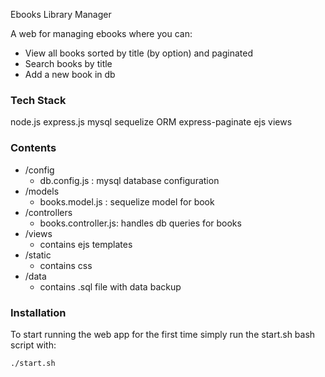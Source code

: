 Ebooks Library Manager

A web for managing ebooks where you can:
- View all books sorted by title (by option) and paginated
- Search books by title
- Add a new book in db
###  Tech Stack


node.js
express.js
mysql
sequelize ORM
express-paginate
ejs views

### Contents

 - /config
     - db.config.js : mysql database configuration
 - /models 
     - books.model.js : sequelize model for book
 - /controllers 
     -  books.controller.js: handles db queries for books
 - /views 
     - contains ejs templates
 - /static
     - contains css
- /data
    - contains .sql file with data backup

### Installation

To start running the web app for the first time simply run the start.sh bash script with:

    ./start.sh

